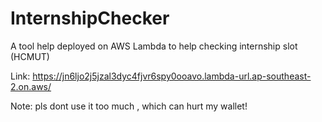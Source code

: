 # InternshipChecker
A tool help deployed on AWS Lambda to help checking internship slot (HCMUT)

Link: https://jn6ljo2j5jzal3dyc4fjvr6spy0ooavo.lambda-url.ap-southeast-2.on.aws/

Note: pls dont use it too much , which can hurt my wallet!
